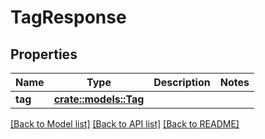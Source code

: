 # TagResponse

## Properties

Name | Type | Description | Notes
------------ | ------------- | ------------- | -------------
**tag** | [**crate::models::Tag**](tag.md) |  | 

[[Back to Model list]](../README.md#documentation-for-models) [[Back to API list]](../README.md#documentation-for-api-endpoints) [[Back to README]](../README.md)


